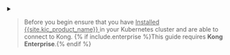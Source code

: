 <details markdown="1">
<summary>
<blockquote class="note">
  <p style="cursor: pointer">Before you begin ensure that you have <u>Installed {{site.kic_product_name}} </u> in your Kubernetes cluster and are able to connect to Kong. {% if include.enterprise %}This guide requires <strong>Kong Enterprise</strong>.{% endif %}</p>
</blockquote>
</summary>

## Prerequisites

{% unless include.disable_gateway_api %}
### Install the Gateway APIs

1. Install the Gateway API CRDs before installing {{ site.kic_product_name }}.

    ```bash
    kubectl apply -f https://github.com/kubernetes-sigs/gateway-api/releases/download/v0.8.1/standard-install.yaml
    ```

    {% if include.gateway_api_experimental %}

1. Install the experimental Gateway API CRDs to test this feature.

    ```bash
    kubectl apply -f https://github.com/kubernetes-sigs/gateway-api/releases/download/v0.8.1/experimental-install.yaml
    ```
    {% endif %}

1. Create a `Gateway` and `GatewayClass` instance to use.

    ```bash
   echo "
   ---
   apiVersion: gateway.networking.k8s.io/v1beta1
   kind: GatewayClass
   metadata:
     name: kong
     annotations:
       konghq.com/gatewayclass-unmanaged: 'true'

   spec:
     controllerName: konghq.com/kic-gateway-controller
   ---
   apiVersion: gateway.networking.k8s.io/v1beta1
   kind: Gateway
   metadata:
     name: kong
   spec:
     gatewayClassName: kong
     listeners:
     - name: proxy
       port: 80
       protocol: HTTP
   " | kubectl apply -f -
   ```
{% endunless %}
   The results should look like this:
   ```text
   gatewayclass.gateway.networking.k8s.io/kong created
   gateway.gateway.networking.k8s.io/kong created
   ```


### Install Kong
You can install Kong in your Kubernetes cluster using [Helm](https://helm.sh/).
1. Add the Kong Helm charts:

    ```bash
    helm repo add kong https://charts.konghq.com
    helm repo update
    ```

{% if include.enterprise %}
1. Create a file named `license.json` containing your Kong Enterprise license and store it in a Kubenetes secret:

    ```bash
    kubectl create namespace kong
    kubectl create secret generic kong-enterprise-license --from-file=license=./license.json -n kong
    ```

1. Create a `values.yaml` file:

    ```yaml
    gateway:
      image:
        repository: kong/kong-gateway
      env:
        LICENSE_DATA:
          valueFrom:
            secretKeyRef:
              name: kong-enterprise-license
              key: license
    ```
{% endif %}

1. Install {{site.kic_product_name}} and {{ site.base_gateway }} with Helm:

    ```bash
    helm install kong kong/ingress -n kong --create-namespace {% if include.enterprise %}--values ./values.yaml{% endif %}
    ```

{% if include.gateway_api_experimental %}
1. Enable the Gateway API Alpha feature gate:

    ```bash
    kubectl set env -n kong deployment/kong-controller CONTROLLER_FEATURE_GATES="GatewayAlpha=true" -c ingress-controller
    ```

   The results should look like this:
   ```text
   deployment.apps/kong-controller env updated
   ```
{% endif %}


### Test connectivity to Kong

Kubernetes exposes the proxy through a Kubernetes service. Run the following commands to store the load balancer IP address in a variable named `PROXY_IP`:

1. Populate `$PROXY_IP` for future commands:

    ```bash
    HOST=$(kubectl get svc --namespace kong kong-gateway-proxy -o jsonpath='{.status.loadBalancer.ingress[0].ip}')
    export PROXY_IP=${HOST}
    echo $PROXY_IP
    ```

2. Ensure that you can call the proxy IP:

    ```bash
    curl -i $PROXY_IP
    ```

    The results should look like this:

    ```bash
    HTTP/1.1 404 Not Found
    Content-Type: application/json; charset=utf-8
    Connection: keep-alive
    Content-Length: 48
    X-Kong-Response-Latency: 0
    Server: kong/3.0.0
  
    {"message":"no Route matched with those values"}
    ```
</details>